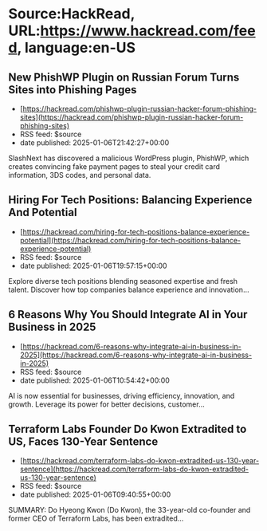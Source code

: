 # Source:HackRead, URL:https://www.hackread.com/feed, language:en-US

## New PhishWP Plugin on Russian Forum Turns Sites into Phishing Pages
 - [https://hackread.com/phishwp-plugin-russian-hacker-forum-phishing-sites](https://hackread.com/phishwp-plugin-russian-hacker-forum-phishing-sites)
 - RSS feed: $source
 - date published: 2025-01-06T21:42:27+00:00

SlashNext has discovered a malicious WordPress plugin, PhishWP, which creates convincing fake payment pages to steal your credit card information, 3DS codes, and personal data.

## Hiring For Tech Positions: Balancing Experience And Potential
 - [https://hackread.com/hiring-for-tech-positions-balance-experience-potential](https://hackread.com/hiring-for-tech-positions-balance-experience-potential)
 - RSS feed: $source
 - date published: 2025-01-06T19:57:15+00:00

Explore diverse tech positions blending seasoned expertise and fresh talent. Discover how top companies balance experience and innovation&#8230;

## 6 Reasons Why You Should Integrate AI in Your Business in 2025
 - [https://hackread.com/6-reasons-why-integrate-ai-in-business-in-2025](https://hackread.com/6-reasons-why-integrate-ai-in-business-in-2025)
 - RSS feed: $source
 - date published: 2025-01-06T10:54:42+00:00

AI is now essential for businesses, driving efficiency, innovation, and growth. Leverage its power for better decisions, customer&#8230;

## Terraform Labs Founder Do Kwon Extradited to US, Faces 130-Year Sentence
 - [https://hackread.com/terraform-labs-do-kwon-extradited-us-130-year-sentence](https://hackread.com/terraform-labs-do-kwon-extradited-us-130-year-sentence)
 - RSS feed: $source
 - date published: 2025-01-06T09:40:55+00:00

SUMMARY: Do Hyeong Kwon (Do Kwon), the 33-year-old co-founder and former CEO of Terraform Labs, has been extradited&#8230;

